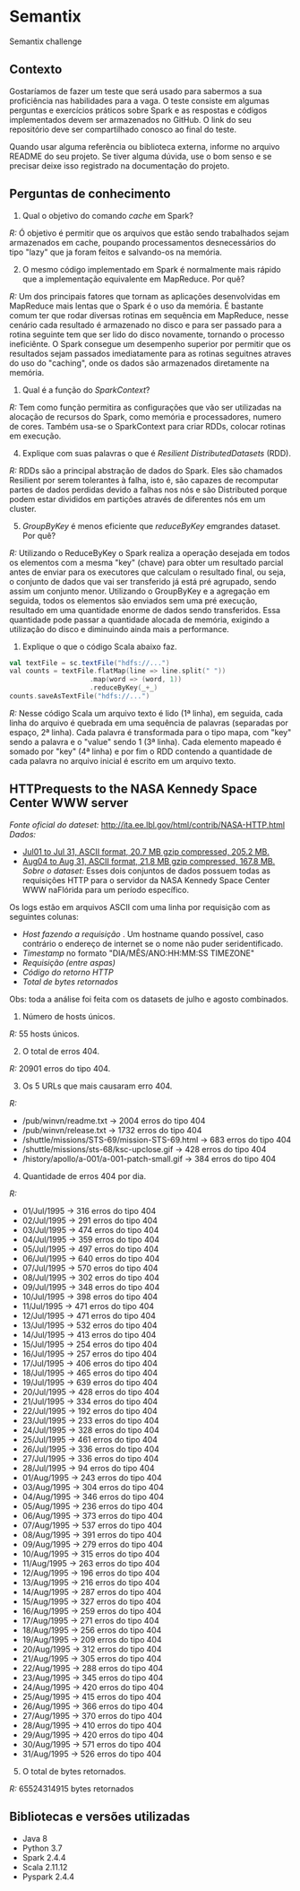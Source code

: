 # Semantix
Semantix challenge

## Contexto
Gostaríamos de fazer um teste que será usado para sabermos a sua proficiência nas habilidades para a vaga. O teste consiste em algumas perguntas e exercícios práticos sobre Spark e as respostas e códigos implementados devem ser armazenados no GitHub. O link do seu repositório deve ser compartilhado conosco ao final do teste.

Quando usar alguma referência ou biblioteca externa, informe no arquivo README do seu projeto. Se tiver alguma dúvida, use o bom senso e se precisar deixe isso registrado na documentação do projeto.

## Perguntas de conhecimento

1. Qual​ o objetivo​ do​ comando​ *cache​* em​ Spark?

 *R:* Ó objetivo é permitir que os arquivos que estão sendo trabalhados sejam armazenados em cache, poupando processamentos desnecessários do tipo "lazy" que ja foram feitos e salvando-os na memória.

2. O​ mesmo​ código​ implementado​ em​ Spark​ é normalmente​ mais​ rápido​ que​ a implementação​ equivalente​ em
MapReduce.​ Por​ quê?

*R:* Um dos principais fatores que tornam as aplicações desenvolvidas em MapReduce mais lentas que o Spark é o uso da memória. É bastante comum ter que rodar diversas rotinas em sequência em MapReduce, nesse cenário cada resultado é armazenado no disco e para ser passado para a rotina seguinte tem que ser lido do disco novamente, tornando o processo ineficiênte. O Spark consegue um desempenho superior por permitir que os resultados sejam passados imediatamente para as rotinas seguitnes atraves do uso do "caching", onde os dados são armazenados diretamente na memória.

1. Qual​ é a função​ do​ *SparkContext​*?

*R:* Tem como função permitira as configurações que vão ser utilizadas na alocação de recursos do Spark, como memória e processadores, numero de cores. Também usa-se o SparkContext para criar RDDs, colocar rotinas em execução.

4. Explique​ com​ suas​ palavras​ o que​ é *Resilient​ Distributed​ Datasets​​* (RDD).

*R:* RDDs são a principal abstração de dados do Spark. Eles são chamados Resilient por serem tolerantes à falha, isto é, são capazes de recomputar partes de dados perdidas devido a falhas nos nós e são Distributed porque podem estar divididos em partições através de diferentes nós em um cluster.

5. *GroupByKey​* é menos​ eficiente​ que *reduceByKey​* em​ grandes​ dataset.​ Por​ quê?

*R:* Utilizando o ReduceByKey  o Spark realiza a operação desejada em todos os elementos com a mesma "key" (chave) para obter um resultado parcial antes de enviar para os executores que calculam o resultado final, ou seja, o conjunto de dados que vai ser transferido já está pré agrupado, sendo assim um conjunto menor. 
Utilizando o GroupByKey e a agregação em seguida, todos os elementos são enviados sem uma pré execução, resultado em uma quantidade enorme de dados sendo transferidos. Essa quantidade pode passar a quantidade alocada de memória, exigindo a utilização do disco e diminuindo ainda mais a performance.

1. Explique o que o código Scala abaixo faz.
```scala
val textFile​​ = sc​.textFile("hdfs://..."​)
val​​ counts​​ = textFile​.flatMap​(line​​ => line​.split​(" "))
                    .map​(word​​ =>​​ (word​,​ 1))
                    .reduceByKey​(_+_)
counts​.saveAsTextFile​("hdfs://..."​)
```

*R:* Nesse código Scala um arquivo texto é lido (1ª linha), em seguida, cada linha do arquivo é quebrada em uma sequência de palavras (separadas por espaço, 2ª linha). Cada palavra é transformada para o tipo mapa, com "key" sendo a palavra e o "value" sendo 1 (3ª linha). Cada elemento mapeado é somado por "key" (4ª linha) e por fim o RDD contendo a quantidade de cada palavra no arquivo inicial é escrito em um arquivo texto.

## HTTP​ requests​ to​ the​ NASA​ Kennedy​ Space​ Center​ WWW​ server
*Fonte​ oficial​ do​ dateset​:* http://ita.ee.lbl.gov/html/contrib/NASA-HTTP.html
*Dados​:*
* [Jul​ 01​ to​ Jul​ 31,​ ASCII​ format,​ 20.7​ MB​ gzip​ compressed​, 205.2​ MB.](ftp://ita.ee.lbl.gov/traces/NASA_access_log_Jul95.gz)
* [Aug​ 04​ to​ Aug​ 31,​ ASCII​ format,​ 21.8​ MB​ gzip​ compressed​, 167.8​ MB.](ftp://ita.ee.lbl.gov/traces/NASA_access_log_Aug95.gz)
*Sobre o dataset​:* Esses dois conjuntos de dados possuem todas as requisições HTTP para o servidor da NASA Kennedy
Space​ Center​ WWW​ na​ Flórida​ para​ um​ período​ específico.


Os​ logs​ estão​ em​ arquivos​ ASCII​ com​ uma​ linha​ por​ requisição​ com​ as​ seguintes​ colunas:
* *Host fazendo a requisição​* . Um hostname quando possível, caso contrário o endereço de internet se o nome
não​ puder​ ser​ identificado.
* *Timestamp​* no​ formato​ "DIA/MÊS/ANO:HH:MM:SS​ TIMEZONE"
* *Requisição​ (entre​ aspas)*
* *Código​ do​ retorno​ HTTP*
* *Total​ de​ bytes​ retornados*

Obs: toda a análise foi feita com os datasets de julho e agosto combinados.

1. Número de hosts únicos.

*R:* 55 hosts únicos.

2. O total de erros 404.

*R:* 20901 erros do tipo 404.

3. Os 5 URLs que mais causaram erro 404.

*R:* 
* /pub/winvn/readme.txt -> 2004 erros do tipo 404
* /pub/winvn/release.txt -> 1732 erros do tipo 404
* /shuttle/missions/STS-69/mission-STS-69.html -> 683 erros do tipo 404
* /shuttle/missions/sts-68/ksc-upclose.gif -> 428 erros do tipo 404
* /history/apollo/a-001/a-001-patch-small.gif -> 384 erros do tipo 404

4. Quantidade de erros 404 por dia.

*R:*
* 01/Jul/1995	-> 316 erros do tipo 404
* 02/Jul/1995	-> 291 erros do tipo 404
* 03/Jul/1995	-> 474 erros do tipo 404
* 04/Jul/1995	-> 359 erros do tipo 404
* 05/Jul/1995	-> 497 erros do tipo 404
* 06/Jul/1995	-> 640 erros do tipo 404
* 07/Jul/1995	-> 570 erros do tipo 404
* 08/Jul/1995	-> 302 erros do tipo 404
* 09/Jul/1995	-> 348 erros do tipo 404
* 10/Jul/1995	-> 398 erros do tipo 404
* 11/Jul/1995	-> 471 erros do tipo 404
* 12/Jul/1995	-> 471 erros do tipo 404
* 13/Jul/1995	-> 532 erros do tipo 404
* 14/Jul/1995	-> 413 erros do tipo 404
* 15/Jul/1995	-> 254 erros do tipo 404
* 16/Jul/1995	-> 257 erros do tipo 404
* 17/Jul/1995	-> 406 erros do tipo 404
* 18/Jul/1995	-> 465 erros do tipo 404
* 19/Jul/1995	-> 639 erros do tipo 404
* 20/Jul/1995	-> 428 erros do tipo 404
* 21/Jul/1995	-> 334 erros do tipo 404
* 22/Jul/1995	-> 192 erros do tipo 404
* 23/Jul/1995	-> 233 erros do tipo 404
* 24/Jul/1995	-> 328 erros do tipo 404
* 25/Jul/1995	-> 461 erros do tipo 404
* 26/Jul/1995	-> 336 erros do tipo 404
* 27/Jul/1995	-> 336 erros do tipo 404
* 28/Jul/1995	-> 94 erros do tipo 404
* 01/Aug/1995	-> 243 erros do tipo 404
* 03/Aug/1995	-> 304 erros do tipo 404
* 04/Aug/1995	-> 346 erros do tipo 404
* 05/Aug/1995	-> 236 erros do tipo 404
* 06/Aug/1995	-> 373 erros do tipo 404
* 07/Aug/1995	-> 537 erros do tipo 404
* 08/Aug/1995	-> 391 erros do tipo 404
* 09/Aug/1995	-> 279 erros do tipo 404
* 10/Aug/1995	-> 315 erros do tipo 404
* 11/Aug/1995	-> 263 erros do tipo 404
* 12/Aug/1995	-> 196 erros do tipo 404
* 13/Aug/1995	-> 216 erros do tipo 404
* 14/Aug/1995	-> 287 erros do tipo 404
* 15/Aug/1995	-> 327 erros do tipo 404
* 16/Aug/1995	-> 259 erros do tipo 404
* 17/Aug/1995	-> 271 erros do tipo 404
* 18/Aug/1995	-> 256 erros do tipo 404
* 19/Aug/1995	-> 209 erros do tipo 404
* 20/Aug/1995	-> 312 erros do tipo 404
* 21/Aug/1995	-> 305 erros do tipo 404
* 22/Aug/1995	-> 288 erros do tipo 404
* 23/Aug/1995	-> 345 erros do tipo 404
* 24/Aug/1995	-> 420 erros do tipo 404
* 25/Aug/1995	-> 415 erros do tipo 404
* 26/Aug/1995	-> 366 erros do tipo 404
* 27/Aug/1995	-> 370 erros do tipo 404
* 28/Aug/1995	-> 410 erros do tipo 404
* 29/Aug/1995	-> 420 erros do tipo 404
* 30/Aug/1995	-> 571 erros do tipo 404
* 31/Aug/1995	-> 526 erros do tipo 404

5. O total de bytes retornados.

*R:* 65524314915 bytes retornados

## Bibliotecas e versões utilizadas

* Java 8
* Python 3.7
* Spark 2.4.4
* Scala 2.11.12 
* Pyspark 2.4.4
